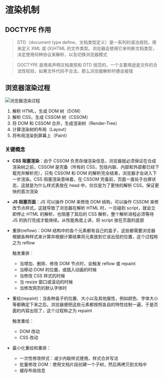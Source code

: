 # 渲染机制

## DOCTYPE 作用

>   DTD（document type define，文档类型定义）是一系列的语法规则，用来定义 XML 或 (X)HTML 的文件类型。浏览器会使用它来判断文档类型，决定使用何种协议来解析，以及切换浏览器模式

>   DOCTYPE 是用来声明文档类型和 DTD 规范的，一个主要用途是文件的合法性校验，如果文件代码不合法，那么浏览器解析时便会报错



## 浏览器渲染过程

![浏览器渲染过程](https://user-gold-cdn.xitu.io/2020/1/3/16f6930bcc5b9338?imageslim)

1.  解析 HTML，生成 DOM 树（DOM）
2.  解析 CSS，生成 CSSOM 树（CSSOM）
3.  将 DOM 和 CSSOM 合并，生成渲染树（Render-Tree）
4.  计算渲染树的布局（Layout）
5.  将布局渲染到屏幕上（Paint）

### 关键概念

*   **CSS 阻塞渲染**：由于 CSSOM 负责存储渲染信息，浏览器就必须保证在合成渲染树之前，CSSOM 是完备（所有的 CSS，包括内联、内部和外部都已经下载完并解析完），只有 CSSOM 和 DOM 的解析完全结束，浏览器才会进入下一步渲染。CSS 阻塞渲染意味着，在 CSSOM 完备前，页面一直处于白屏状态，这就是为什么样式表放在 head 中，仅仅是为了更快的解析 CSS，保证更快的首次渲染

*   **JS 阻塞页面**：JS 可以操作 DOM 来修改 DOM 结构，可以操作 CSSOM 来修改节点样式，这就导致了浏览器在解析 HTML 时，一旦碰到 script，就会立即停止 HTML 的解析，也阻塞了其后的 CSS 解析，整个解析进程必须等待 JS 的执行完成才能继续。从性能角度上讲，将 script 放在页面的底部

*   重排(reflow)：DOM 结构中的各个元素都有自己的盒子，这些都需要浏览器根据各种样式来计算并根据计算结果将元素放到它该出现的位置，这个过程称之为 reflow

    触发重排：

    *   当增加、删除、修改 DOM 节点时，会触发 reflow 或 repaint
    *   当移动 DOM 的位置，或插入动画的时候
    *   当修改 CSS 样式的时候
    *   当 resize 窗口或滚动的时候
    *   当修改网页的默认字体时

*   重绘(repaint)：当各种盒子的位置、大小以及其他属性，例如颜色、字体大小等都确定下来之后，浏览器便把这些元素都按照各自的特性绘制一遍，于是页面的内容出现了，这个过程称之为 repaint

    触发重绘：

    *   DOM 改动
    *   CSS 改动

*   最小化重绘和重排：

    *   一次性修改样式：减少内联样式使用，样式合并写法
    *   批量修改 DOM：使用文档片段创建一个子树，然后再拷贝到文档中
    *   缓存布局信息